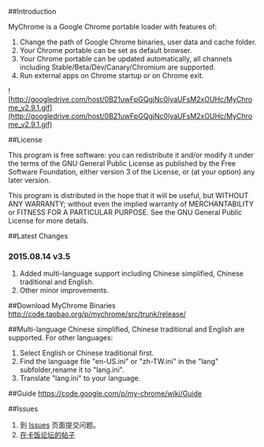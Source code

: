 ##Introduction

MyChrome is a Google Chrome portable loader with features of:
 1. Change the path of Google Chrome binaries, user data and cache folder.
 2. Your Chrome portable can be set as default browser.
 3. Your Chrome portable can be updated automatically, all channels including Stable/Beta/Dev/Canary/Chromium are supported.
 4. Run external apps on Chrome startup or on Chrome exit.

![http://googledrive.com/host/0B21uwFpGQgjNc0lyaUFsM2xOUHc/MyChrome_v2.9.1.gif](http://googledrive.com/host/0B21uwFpGQgjNc0lyaUFsM2xOUHc/MyChrome_v2.9.1.gif)

##License

This program is free software: you can redistribute it and/or modify
it under the terms of the GNU General Public License as published by
the Free Software Foundation, either version 3 of the License, or
(at your option) any later version.

This program is distributed in the hope that it will be useful,
but WITHOUT ANY WARRANTY; without even the implied warranty of
MERCHANTABILITY or FITNESS FOR A PARTICULAR PURPOSE.  See the
GNU General Public License for more details.

##Latest Changes
 ### 2015.08.14 v3.5
 1. Added multi-language support including Chinese simplified, Chinese traditional and English.
 2. Other minor improvements.

##Download MyChrome Binaries
http://code.taobao.org/p/mychrome/src/trunk/release/
 
##Multi-language
Chinese simplified, Chinese traditional and English are supported.
 For other languages:
 1. Select English or Chinese traditional first.
 2. Find the language file "en-US.ini" or "zh-TW.ini" in the "lang" subfolder,rename it to "lang.ini".
 3. Translate "lang.ini" to your language.

##Guide
 https://code.google.com/p/my-chrome/wiki/Guide

##Issues
 1. 到 [Issues](https://code.google.com/p/my-chrome/issues/list) 页面提交问题。
 2. [在卡饭论坛的帖子](http://bbs.kafan.cn/thread-1725205-1-1.html)
